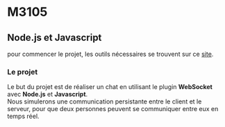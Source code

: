 # M3105
## Node.js et Javascript

pour commencer le projet, les outils nécessaires se trouvent sur ce [site](http://telmat.io/work/M3500/session1/).

### Le projet
Le but du projet est de réaliser un chat en utilisant le plugin **WebSocket** avec **Node.js** et **Javascript**.  
Nous simulerons une communication persistante entre le client et le serveur, pour que deux personnes peuvent se communiquer entre eux en temps réel.
